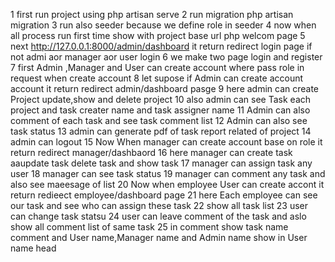 1 first run project using php artisan serve
2 run migration php artisan migration
3 run also seeder because we define role in seeder
4 now when all process run first time show with project base url php welcom page
5 next http://127.0.0.1:8000/admin/dashboard it return redirect login page if not admi aor manager aor user login
6 we make two page login and register
7 first Admin ,Manager and User can create account where pass role in request when create account
8 let supose if Admin can create account account it return redirect admin/dashboard pasge
9 here admin can create Project update,show and delete project
10 also admin can see Task each project and task creater name and task assigner name
11 Admin can also comment of each task and see task comment list
12 Admin can also see task status
13 admin can generate pdf of task report related of project
14 admin can logout
15 Now When manager can create account base on role it return redirect manager/dashbaord
16 here manager can create task aaupdate task delete task and show task
17 manager can assign task any user
18 manager can see task status 
19 manager can comment any task and also see maeesage of list 
20  Now when employee User can create accont it return redieect employee/dashboard page
21 here Each employee can see our task and see who can assign these task
22 show all task list
23 user can change task statsu
24 user can leave comment of the task and aslo show all comment list of same  task 
25 in comment show task name comment and User name,Manager name and Admin name show in User name head
